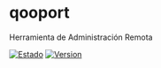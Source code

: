 # qooport
Herramienta de Administración Remota

[![Estado](https://img.shields.io/badge/Estado-dev-orange.svg)](#)
[![Version](https://img.shields.io/github/languages/code-size/qoopogit/qooport)](#)
